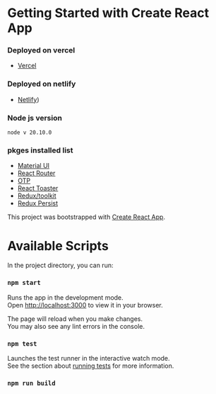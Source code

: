 # Getting Started with Create React App

### Deployed on vercel
- [Vercel](https://mm-task.vercel.app/login)

### Deployed on netlify
- [Netlify](https://dashing-banoffee-fde811.netlify.app/login))

### Node js version
    node v 20.10.0
### pkges installed list
- [Material UI](https://mui.com/material-ui/getting-started/installation/)
- [React Router](https://reactrouter.com/en/main/start/tutorial)
- [OTP](https://www.npmjs.com/package/react-otp-input)
- [React Toaster](https://fkhadra.github.io/react-toastify/introduction/)
- [Redux/toolkit](https://redux-toolkit.js.org)
- [Redux Persist](https://www.npmjs.com/package/redux-persist#basic-usage)

This project was bootstrapped with [Create React App](https://github.com/facebook/create-react-app).


# Available Scripts

In the project directory, you can run:

### `npm start`

Runs the app in the development mode.\
Open [http://localhost:3000](http://localhost:3000) to view it in your browser.

The page will reload when you make changes.\
You may also see any lint errors in the console.

### `npm test`

Launches the test runner in the interactive watch mode.\
See the section about [running tests](https://facebook.github.io/create-react-app/docs/running-tests) for more information.

### `npm run build`

